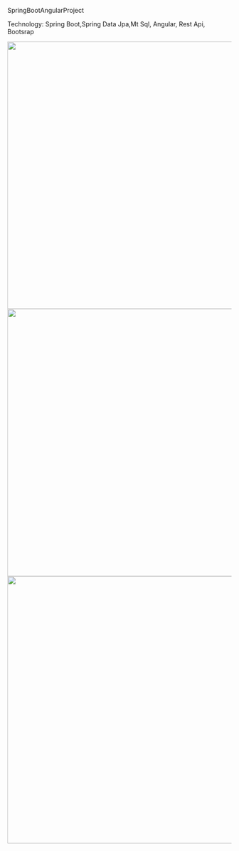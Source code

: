  SpringBootAngularProject
 
Technology: Spring Boot,Spring Data Jpa,Mt Sql, Angular, Rest Api, Bootsrap

<img src="https://user-images.githubusercontent.com/53636503/102693374-3b3fdc80-422b-11eb-91fe-e0e03fdf711e.PNG"  width="880" height="600"/>
<img src="https://user-images.githubusercontent.com/53636503/102693375-3c710980-422b-11eb-8f7a-d0b93697e6c0.PNG"  width="880" height="600"/>
<img src="https://user-images.githubusercontent.com/53636503/102693376-3c710980-422b-11eb-99f2-866922466ff1.PNG"  width="880" height="600"/>






